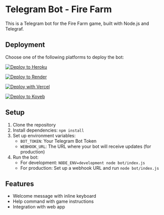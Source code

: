 
# Telegram Bot - Fire Farm

This is a Telegram bot for the Fire Farm game, built with Node.js and Telegraf.

## Deployment

Choose one of the following platforms to deploy the bot:

[![Deploy to Heroku](https://www.herokucdn.com/deploy/button.svg)](https://heroku.com/deploy)

[![Deploy to Render](https://render.com/images/deploy-to-render-button.svg)](https://render.com/deploy)

[![Deploy with Vercel](https://vercel.com/button)](https://vercel.com/new/clone?repository-url=https://github.com/itskinshu/Start-Farm)

[![Deploy to Koyeb](https://www.koyeb.com/static/images/deploy/button.svg)](https://app.koyeb.com/deploy?type=git&repository=github.com/itskinshu/Start-Farm&branch=main&name=telegram-bot)

## Setup

1. Clone the repository
2. Install dependencies: `npm install`
3. Set up environment variables:
   - `BOT_TOKEN`: Your Telegram Bot Token
   - `WEBHOOK_URL`: The URL where your bot will receive updates (for production)
4. Run the bot:
   - For development: `NODE_ENV=development node bot/index.js`
   - For production: Set up a webhook URL and run `node bot/index.js`

## Features

- Welcome message with inline keyboard
- Help command with game instructions
- Integration with web app

